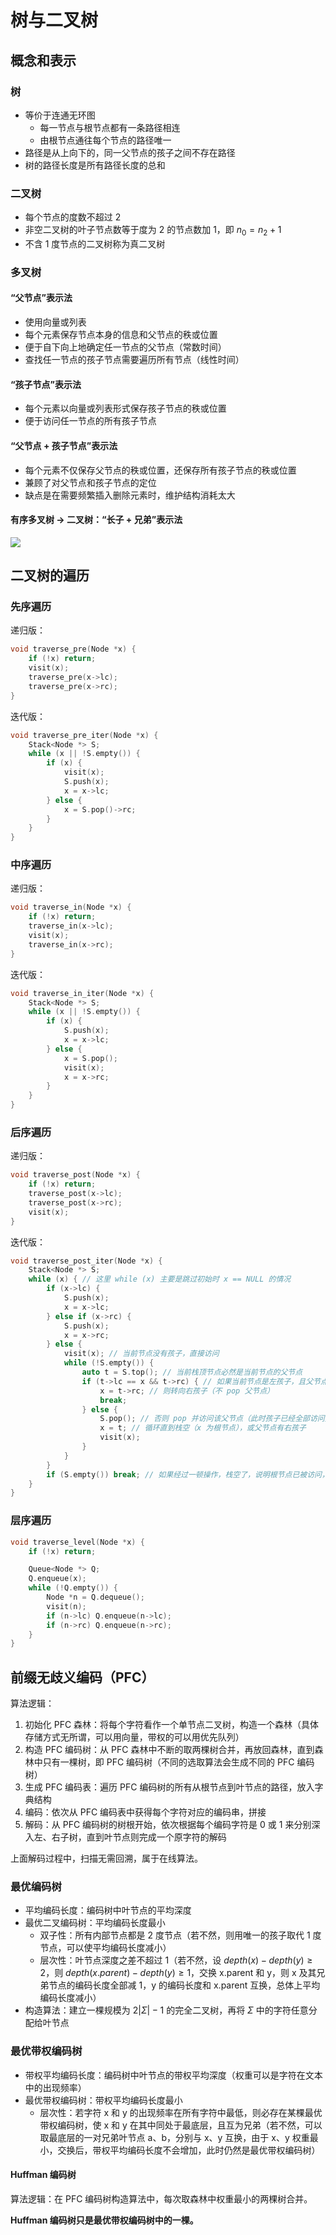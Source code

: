 # 树与二叉树

## 概念和表示

### 树

- 等价于连通无环图
    - 每一节点与根节点都有一条路径相连
    - 由根节点通往每个节点的路径唯一
- 路径是从上向下的，同一父节点的孩子之间不存在路径
- 树的路径长度是所有路径长度的总和

### 二叉树

- 每个节点的度数不超过 2
- 非空二叉树的叶子节点数等于度为 2 的节点数加 1，即 $n_0 = n_2 + 1$
- 不含 1 度节点的二叉树称为真二叉树

### 多叉树

#### “父节点”表示法

- 使用向量或列表
- 每个元素保存节点本身的信息和父节点的秩或位置
- 便于自下向上地确定任一节点的父节点（常数时间）
- 查找任一节点的孩子节点需要遍历所有节点（线性时间）

#### “孩子节点”表示法

- 每个元素以向量或列表形式保存孩子节点的秩或位置
- 便于访问任一节点的所有孩子节点

#### “父节点 + 孩子节点”表示法

- 每个元素不仅保存父节点的秩或位置，还保存所有孩子节点的秩或位置
- 兼顾了对父节点和孩子节点的定位
- 缺点是在需要频繁插入删除元素时，维护结构消耗太大

#### 有序多叉树 -> 二叉树：“长子 + 兄弟”表示法

![](media/15679091637879.jpg)

## 二叉树的遍历

### 先序遍历

递归版：

```cpp
void traverse_pre(Node *x) {
    if (!x) return;
    visit(x);
    traverse_pre(x->lc);
    traverse_pre(x->rc);
}
```

迭代版：

```cpp
void traverse_pre_iter(Node *x) {
    Stack<Node *> S;
    while (x || !S.empty()) {
        if (x) {
            visit(x);
            S.push(x);
            x = x->lc;
        } else {
            x = S.pop()->rc;
        }
    }
}
```

### 中序遍历

递归版：

```cpp
void traverse_in(Node *x) {
    if (!x) return;
    traverse_in(x->lc);
    visit(x);
    traverse_in(x->rc);
}
```

迭代版：

```cpp
void traverse_in_iter(Node *x) {
    Stack<Node *> S;
    while (x || !S.empty()) {
        if (x) {
            S.push(x);
            x = x->lc;
        } else {
            x = S.pop();
            visit(x);
            x = x->rc;
        }
    }
}
```

### 后序遍历

递归版：

```cpp
void traverse_post(Node *x) {
    if (!x) return;
    traverse_post(x->lc);
    traverse_post(x->rc);
    visit(x);
}
```

迭代版：

```cpp
void traverse_post_iter(Node *x) {
    Stack<Node *> S;
    while (x) { // 这里 while (x) 主要是跳过初始时 x == NULL 的情况
        if (x->lc) {
            S.push(x);
            x = x->lc;
        } else if (x->rc) {
            S.push(x);
            x = x->rc;
        } else {
            visit(x); // 当前节点没有孩子，直接访问
            while (!S.empty()) {
                auto t = S.top(); // 当前栈顶节点必然是当前节点的父节点
                if (t->lc == x && t->rc) { // 如果当前节点是左孩子，且父节点有右孩子
                    x = t->rc; // 则转向右孩子（不 pop 父节点）
                    break;
                } else {
                    S.pop(); // 否则 pop 并访问该父节点（此时孩子已经全部访问完）
                    x = t; // 循环直到栈空（x 为根节点），或父节点有右孩子
                    visit(x);
                }
            }
        }
        if (S.empty()) break; // 如果经过一顿操作，栈空了，说明根节点已被访问，遍历完成
    }
}
```

### 层序遍历

```cpp
void traverse_level(Node *x) {
    if (!x) return;

    Queue<Node *> Q;
    Q.enqueue(x);
    while (!Q.empty()) {
        Node *n = Q.dequeue();
        visit(n);
        if (n->lc) Q.enqueue(n->lc);
        if (n->rc) Q.enqueue(n->rc);
    }  
}
```

## 前缀无歧义编码（PFC）

算法逻辑：

1. 初始化 PFC 森林：将每个字符看作一个单节点二叉树，构造一个森林（具体存储方式无所谓，可以用向量，带权的可以用优先队列）
2. 构造 PFC 编码树：从 PFC 森林中不断的取两棵树合并，再放回森林，直到森林中只有一棵树，即 PFC 编码树（不同的选取算法会生成不同的 PFC 编码树）
3. 生成 PFC 编码表：遍历 PFC 编码树的所有从根节点到叶节点的路径，放入字典结构
4. 编码：依次从 PFC 编码表中获得每个字符对应的编码串，拼接
5. 解码：从 PFC 编码树的树根开始，依次根据每个编码字符是 0 或 1 来分别深入左、右子树，直到叶节点则完成一个原字符的解码

上面解码过程中，扫描无需回溯，属于在线算法。

### 最优编码树

- 平均编码长度：编码树中叶节点的平均深度
- 最优二叉编码树：平均编码长度最小
    - 双子性：所有内部节点都是 2 度节点（若不然，则用唯一的孩子取代 1 度节点，可以使平均编码长度减小）
    - 层次性：叶节点深度之差不超过 1（若不然，设 $depth(x) - depth(y) \ge 2$，则 $depth(x.parent) - depth(y) \ge 1$，交换 x.parent 和 y，则 x 及其兄弟节点的编码长度全部减 1，y 的编码长度和 x.parent 互换，总体上平均编码长度减小）
- 构造算法：建立一棵规模为 $2|\Sigma|-1$ 的完全二叉树，再将 $\Sigma$ 中的字符任意分配给叶节点

### 最优带权编码树

- 带权平均编码长度：编码树中叶节点的带权平均深度（权重可以是字符在文本中的出现频率）
- 最优带权编码树：带权平均编码长度最小
    - 层次性：若字符 x 和 y 的出现频率在所有字符中最低，则必存在某棵最优带权编码树，使 x 和 y 在其中同处于最底层，且互为兄弟（若不然，可以取最底层的一对兄弟叶节点 a、b，分别与 x、y 互换，由于 x、y 权重最小，交换后，带权平均编码长度不会增加，此时仍然是最优带权编码树）

#### Huffman 编码树

算法逻辑：在 PFC 编码树构造算法中，每次取森林中权重最小的两棵树合并。

**Huffman 编码树只是最优带权编码树中的一棵。**
